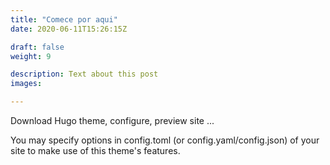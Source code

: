 ```yaml
---
title: "Comece por aqui"
date: 2020-06-11T15:26:15Z

draft: false
weight: 9

description: Text about this post
images:

---
```




Download Hugo theme, configure, preview site ...



You may specify options in config.toml (or config.yaml/config.json) of your site to make use of this theme's features.



